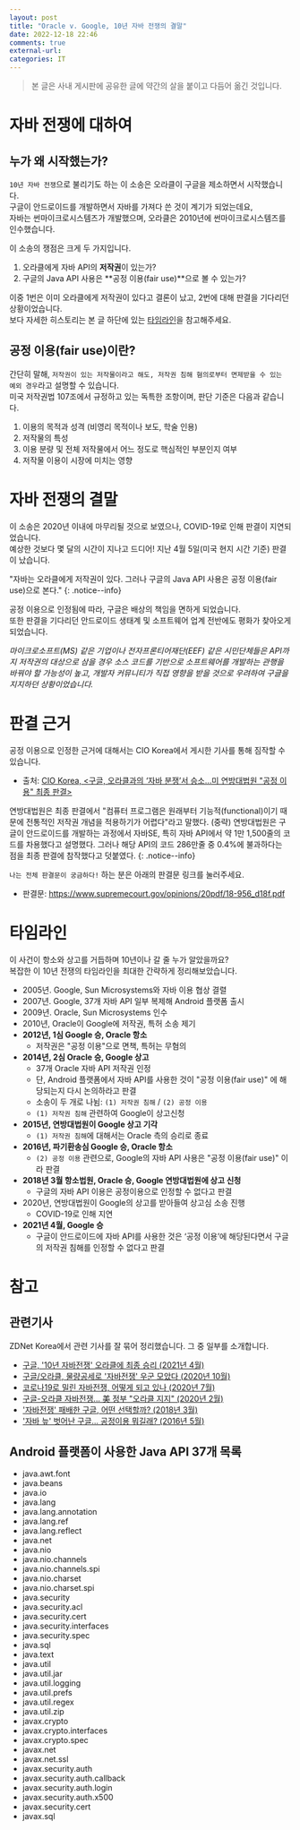 ```yaml
---
layout: post
title: "Oracle v. Google, 10년 자바 전쟁의 결말"
date: 2022-12-18 22:46
comments: true
external-url:
categories: IT
---
```


> 본 글은 사내 게시판에 공유한 글에 약간의 살을 붙이고 다듬어 옮긴 것입니다.

# 자바 전쟁에 대하여

## 누가 왜 시작했는가?

`10년 자바 전쟁`으로 불리기도 하는 이 소송은 오라클이 구글을 제소하면서 시작했습니다.  
구글이 안드로이드를 개발하면서 자바를 가져다 쓴 것이 계기가 되었는데요,  
자바는 썬마이크로시스템즈가 개발했으며, 오라클은 2010년에 썬마이크로시스템즈를 인수했습니다.  

이 소송의 쟁점은 크게 두 가지입니다.

1. 오라클에게 자바 API의 **저작권**이 있는가?
2. 구글의 Java API 사용은 **공정 이용(fair use)**으로 볼 수 있는가?

이중 1번은 이미 오라클에게 저작권이 있다고 결론이 났고, 2번에 대해 판결을 기다리던 상황이었습니다.  
보다 자세한 히스토리는 본 글 하단에 있는 [타임라인](#타임라인)을 참고해주세요.

## 공정 이용(fair use)이란?

간단히 말해, `저작권이 있는 저작물이라고 해도, 저작권 침해 혐의로부터 면제받을 수 있는 예외 경우`라고 설명할 수 있습니다.  
미국 저작권법 107조에서 규정하고 있는 독특한 조항이며, 판단 기준은 다음과 같습니다.

1. 이용의 목적과 성격 <span class="comment">(비영리 목적이나 보도, 학술 인용)</span>
2. 저작물의 특성
3. 이용 분량 및 전체 저작물에서 어느 정도로 핵심적인 부분인지 여부
4. 저작물 이용이 시장에 미치는 영향

# 자바 전쟁의 결말

이 소송은 2020년 이내에 마무리될 것으로 보였으나, COVID-19로 인해 판결이 지연되었습니다.  
예상한 것보다 몇 달의 시간이 지나고 드디어! 지난 4월 5일<span class="comment">(미국 현지 시간 기준)</span> 판결이 났습니다.

"자바는 오라클에게 저작권이 있다. 그러나 구글의 Java API 사용은 공정 이용(fair use)으로 본다."
{: .notice--info}

공정 이용으로 인정됨에 따라, 구글은 배상의 책임을 면하게 되었습니다.  
또한 판결을 기다리던 안드로이드 생태계 및 소프트웨어 업계 전반에도 평화가 찾아오게 되었습니다.

*마이크로소프트(MS) 같은 기업이나 전자프론티어재단(EEF) 같은 시민단체들은 API까지 저작권의 대상으로 삼을 경우 소스 코드를 기반으로 소프트웨어를 개발하는 관행을 바꿔야 할 가능성이 높고, 개발자 커뮤니티가 직접 영향을 받을 것으로 우려하여 구글을 지지하던 상황이었습니다.*

# 판결 근거

공정 이용으로 인정한 근거에 대해서는 CIO Korea에서 게시한 기사를 통해 짐작할 수 있습니다.

* 출처: <a href="https://www.ciokorea.com/news/189053" target="_blank">CIO Korea, <구글, 오라클과의 ‘자바 분쟁’서 승소…미 연방대법원 "공정 이용" 최종 판결></a>

연방대법원은 최종 판결에서 "컴퓨터 프로그램은 원래부터 기능적(functional)이기 때문에 전통적인 저작권 개념을 적용하기가 어렵다"라고 말했다. <span class="comment">(중략)</span>
연방대법원은 구글이 안드로이드를 개발하는 과정에서 자바SE, 특히 자바 API에서 약 1만 1,500줄의 코드를 차용했다고 설명했다. 그러나 해당 API의 코드 286만줄 중 0.4%에 불과하다는 점을 최종 판결에 참작했다고 덧붙였다.
{: .notice--info}

`나는 전체 판결문이 궁금하다!` 하는 분은 아래의 판결문 링크를 눌러주세요.  

* 판결문: <a href="https://www.supremecourt.gov/opinions/20pdf/18-956_d18f.pdf" target="_blank">https://www.supremecourt.gov/opinions/20pdf/18-956_d18f.pdf</a>

# 타임라인

이 사건이 항소와 상고를 거듭하며 10년이나 갈 줄 누가 알았을까요?  
복잡한 이 10년 전쟁의 타임라인을 최대한 간략하게 정리해보았습니다.

* 2005년. Google, Sun Microsystems와 자바 이용 협상 결렬
* 2007년. Google, 37개 자바 API 일부 복제해 Android 플랫폼 출시
* 2009년. Oracle, Sun Microsystems 인수
* 2010년, Oracle이 Google에 저작권, 특허 소송 제기
* **2012년, 1심 Google 승, Oracle 항소**
    * 저작권은 "공정 이용"으로 면책, 특허는 무혐의
* **2014년, 2심 Oracle 승, Google 상고**
    * 37개 Oracle 자바 API 저작권 인정
    * 단, Android 플랫폼에서 자바 API를 사용한 것이 "공정 이용(fair use)" 에 해당되는지 다시 논의하라고 판결
    * 소송이 두 개로 나뉨: `(1) 저작권 침해` / `(2) 공정 이용`
    * `(1) 저작권 침해` 관련하여 Google이 상고신청
* **2015년, 연방대법원이 Google 상고 기각**
    * `(1) 저작권 침해`에 대해서는 Oracle 측의 승리로 종료
* **2016년, 파기환송심 Google 승, Oracle 항소**
    * `(2) 공정 이용` 관련으로, Google의 자바 API 사용은 "공정 이용(fair use)" 이라 판결
* **2018년 3월 항소법원, Oracle 승, Google 연방대법원에 상고 신청**
    * 구글의 자바 API 이용은 공정이용으로 인정할 수 없다고 판결
* 2020년, 연방대법원이 Google의 상고를 받아들여 상고심 소송 진행
    * COVID-19로 인해 지연
* **2021년 4월, Google 승**
    * 구글이 안드로이드에 자바 API를 사용한 것은 ‘공정 이용’에 해당된다면서 구글의 저작권 침해를 인정할 수 없다고 판결

# 참고

## 관련기사

ZDNet Korea에서 관련 기사를 잘 묶어 정리했습니다. 그 중 일부를 소개합니다.

* <a href="https://zdnet.co.kr/view/?no=20210406064737" target="_blank">구글, '10년 자바전쟁' 오라클에 최종 승리 (2021년 4월)</a>
* <a href="https://zdnet.co.kr/view/?no=20201007155645" target="_blank">구글/오라클, 물량공세로 '자바전쟁' 우군 모았다 (2020년 10월)</a>
* <a href="https://zdnet.co.kr/view/?no=20200709164139" target="_blank">코로나19로 밀린 자바전쟁, 어떻게 되고 있나 (2020년 7월)</a>
* <a href="https://zdnet.co.kr/view/?no=20200221153253" target="_blank">구글-오라클 자바전쟁... 美 정부 "오라클 지지" (2020년 2월)</a>
* <a href="https://zdnet.co.kr/view/?no=20180328163651" target="_blank">'자바전쟁' 패배한 구글, 어떤 선택할까? (2018년 3월)</a>
* <a href="https://zdnet.co.kr/view/?no=20160527090535" target="_blank">'자바 늪' 벗어난 구글... 공정이용 뭐길래? (2016년 5월)</a>

## Android 플랫폼이 사용한 Java API 37개 목록

* java.awt.font
* java.beans
* java.io
* java.lang
* java.lang.annotation
* java.lang.ref
* java.lang.reflect
* java.net
* java.nio
* java.nio.channels
* java.nio.channels.spi
* java.nio.charset
* java.nio.charset.spi
* java.security
* java.security.acl
* java.security.cert
* java.security.interfaces
* java.security.spec
* java.sql
* java.text
* java.util
* java.util.jar
* java.util.logging
* java.util.prefs
* java.util.regex
* java.util.zip
* javax.crypto
* javax.crypto.interfaces
* javax.crypto.spec
* javax.net
* javax.net.ssl
* javax.security.auth
* javax.security.auth.callback
* javax.security.auth.login
* javax.security.auth.x500
* javax.security.cert
* javax.sql